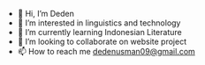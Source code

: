 - 👋 Hi, I’m Deden
- 👀 I’m interested in linguistics and technology
- 🌱 I’m currently learning Indonesian Literature
- 💞️ I’m looking to collaborate on website project
- 📫 How to reach me dedenusman09@gmail.com

<!---
dedenuh/dedenuh is a ✨ special ✨ repository because its `README.md` (this file) appears on your GitHub profile.
You can click the Preview link to take a look at your changes.
--->

